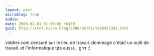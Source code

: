 ```yaml
---
layout: post
microblog: true
audio: 
date: 2008-02-01 01:00:00 +0100
guid: http://xtof.micro.blog/2008/02/01/t666453382.html
---
```

viddler.com censuré sur le lieu de travail. dommage c'était un outil de travail. et l'informatique tjrs aussi... grrr :)
